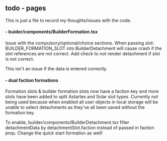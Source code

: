 ## todo - pages

This is just a file to record my thoughts/issues with the code.

#### - buider/components/BuilderFormation.tsx

Issue with the compulsory/optional/choice sections. When passing slot: BUILDER_FORMATION_SLOT into BuilderDetachment will cause crash if the slot references are not correct. Add check to not render detachment if slot is not correct.

This isn't an issue if the data is entered correctly.

#### - dual faction formations

Formation slots & builder formation slots now have a faction key and more slots have been added to split Astartes and Solar slot types. Currently not being used because when enabled all user objects in local storage will be unable to select detachments as they've all been saved without the formation key.

To enable, builder/components/BuilderDetachment.tsx filter detachmentData by detachmentSlot.faction instead of passed in faction prop. Change the quick start formation as well!
